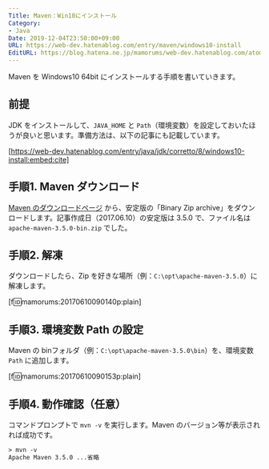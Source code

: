 ```yaml
---
Title: Maven：Win10にインストール
Category:
- Java
Date: 2019-12-04T23:50:00+09:00
URL: https://web-dev.hatenablog.com/entry/maven/windows10-install
EditURL: https://blog.hatena.ne.jp/mamorums/web-dev.hatenablog.com/atom/entry/13355765958053917957
---
```


Maven を Windows10 64bit にインストールする手順を書いていきます。


## 前提
JDK をインストールして、`JAVA_HOME` と `Path`（環境変数）を設定しておいたほうが良いと思います。準備方法は、以下の記事にも記載しています。

[https://web-dev.hatenablog.com/entry/java/jdk/corretto/8/windows10-install:embed:cite]


## 手順1. Maven ダウンロード
[Maven のダウンロードページ](https://maven.apache.org/download.cgi) から、安定版の「Binary Zip archive」をダウンロードします。記事作成日（2017.06.10）の安定版は 3.5.0 で、ファイル名は `apache-maven-3.5.0-bin.zip` でした。


## 手順2. 解凍
ダウンロードしたら、Zip を好きな場所（例：`C:\opt\apache-maven-3.5.0`）に解凍します。

[f:id:mamorums:20170610090140p:plain]


## 手順3. 環境変数 Path の設定
Maven の binフォルダ（例：`C:\opt\apache-maven-3.5.0\bin`）を、環境変数 `Path` に追加します。

[f:id:mamorums:20170610090153p:plain]


## 手順4. 動作確認（任意）
コマンドプロンプトで `mvn -v` を実行します。Maven のバージョン等が表示されれば成功です。

```txt
> mvn -v
Apache Maven 3.5.0 ...省略
```
